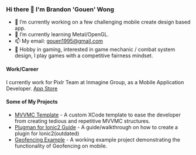 ### Hi there 👋 I'm Brandon 'Gouen' Wong

- 🔭 I’m currently working on a few challenging mobile create design based app.
- 🌱 I’m currently learning Metal/OpenGL.
- 📫 My email: gouen1995@gmail.com
- 🤔 Hobby in gaming, interested in game mechanic / combat system design, I play games with a competitive fairness mindset.

#### Work/Career
I currently work for Pixlr Team at Inmagine Group, as a Mobile Application Developer. [App Store](https://apps.apple.com/us/developer/inmagine-lab-pte-ltd/id1531250254)

#### Some of My Projects
- [MVVMC Template](https://github.com/gouen95/mvvmc-xctemplate) - A custom XCode template to ease the developer from creating tedious and repetitive MVVMC structures.
- [Plugman for Ionic2 Guide](https://github.com/gouen95/Plugman-ionic2-plugin-config) - A guide/walkthrough on how to create a plugin for Ionic2(outdated)
- [Geofencing Example](https://github.com/gouen95/SlateGeoFencingExample) - A working example project demonstrating the functionality of Geofencing on mobile.

<!--
**gouen95/gouen95** is a ✨ _special_ ✨ repository because its `README.md` (this file) appears on your GitHub profile.

Here are some ideas to get you started:

- 🔭 I’m currently working on ...
- 🌱 I’m currently learning ...
- 👯 I’m looking to collaborate on ...
- 🤔 I’m looking for help with ...
- 💬 Ask me about ...
- 📫 How to reach me: ...
- 😄 Pronouns: ...
- ⚡ Fun fact: ...
-->
